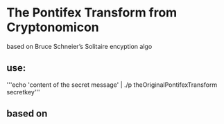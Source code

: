 # The Pontifex Transform from Cryptonomicon
based on Bruce Schneier’s Solitaire encyption algo

## use:
'''echo 'content of the secret message' | ./p theOriginalPontifexTransform secretkey'''

## based on 
